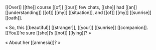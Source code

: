 [[Over]] [[the]] course [[of]] [[our]] few chats, [[she]] had [[an]] [[understanding]] [[of]] [[my]] [[situation]], and [[of]] [[my]] [[sunrise]] [[oath]].

« So, this [[beautiful]] [[stranger]], [[your]] [[sunrise]] [[companion]]. [[You]]’re sure [[she]]’s [[not]] [[lying]]? »

« About her [[amnesia]]? »